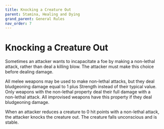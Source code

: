 ```yaml
---
title: Knocking a Creature Out
parent: Stamina, Healing and Dying
grand_parent: General Rules
nav_order: 7
---
```


# Knocking a Creature Out
Sometimes an attacker wants to incapacitate a foe by making a non-lethal attack, rather than deal a killing blow. The attacker must make this choice before dealing damage.

All melee weapons may be used to make non-lethal attacks, but they deal bludgeoning damage equal to 1 plus Strength instead of their typical value. Only weapons with the non-lethal property deal their full damage with a non-lethal attack. All improvised weapons have this property if they deal bludgeoning damage.

When an attacker reduces a creature to 0 hit points with a non-lethal attack, the attacker knocks the creature out. The creature falls unconscious and is stable.
